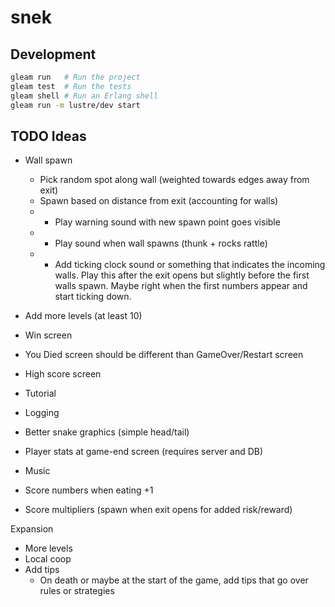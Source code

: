 # snek

## Development

```sh
gleam run   # Run the project
gleam test  # Run the tests
gleam shell # Run an Erlang shell
gleam run -m lustre/dev start
```

## TODO Ideas

- Wall spawn
  - Pick random spot along wall (weighted towards edges away from exit)
  - Spawn based on distance from exit (accounting for walls)
  - * Play warning sound with new spawn point goes visible
  - * Play sound when wall spawns (thunk + rocks rattle)
  - * Add ticking clock sound or something that indicates the incoming walls.
    Play this after the exit opens but slightly before the first walls spawn.
    Maybe right when the first numbers appear and start ticking down.

- Add more levels (at least 10)

- Win screen
- You Died screen should be different than GameOver/Restart screen
- High score screen
- Tutorial
- Logging
- Better snake graphics (simple head/tail)

- Player stats at game-end screen (requires server and DB)

- Music
- Score numbers when eating +1
- Score multipliers (spawn when exit opens for added risk/reward)

Expansion
- More levels
- Local coop
- Add tips
  - On death or maybe at the start of the game, add tips that go over rules or
    strategies

